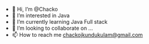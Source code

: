 - 👋 Hi, I’m @Chacko
- 👀 I’m interested in Java
- 🌱 I’m currently learning Java Full stack
- 💞️ I’m looking to collaborate on ...
- 📫 How to reach me chackojkundukulam@gmail.com

<!---
chacko88/chacko88 is a ✨ special ✨ repository because its `README.md` (this file) appears on your GitHub profile.
You can click the Preview link to take a look at your changes.
--->
